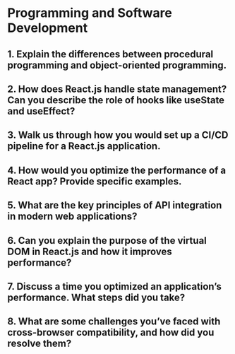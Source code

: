 # Programming and Software Development

## 1. Explain the differences between procedural programming and object-oriented programming.





## 2. How does React.js handle state management? Can you describe the role of hooks like useState and useEffect?




## 3. Walk us through how you would set up a CI/CD pipeline for a React.js application.


## 4. How would you optimize the performance of a React app? Provide specific examples.


## 5. What are the key principles of API integration in modern web applications?


## 6. Can you explain the purpose of the virtual DOM in React.js and how it improves performance?


## 7. Discuss a time you optimized an application’s performance. What steps did you take?


## 8. What are some challenges you’ve faced with cross-browser compatibility, and how did you resolve them?


